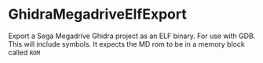 # GhidraMegadriveElfExport
Export a Sega Megadrive Ghidra project as an ELF binary. For use with GDB. This will include symbols. It expects the MD rom to be in a memory block called `ROM`

